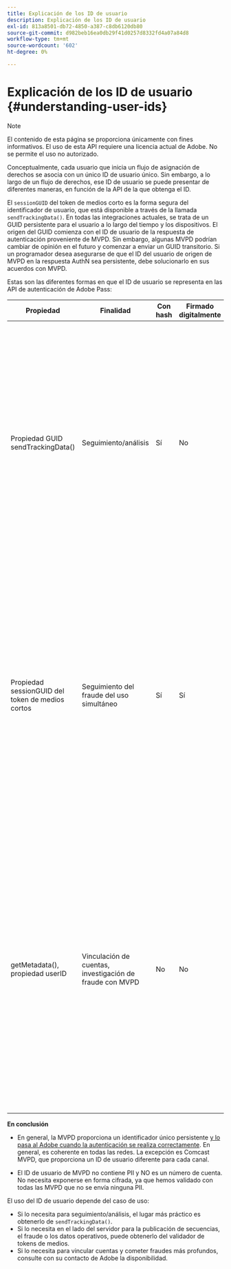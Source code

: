 ```yaml
---
title: Explicación de los ID de usuario
description: Explicación de los ID de usuario
exl-id: 813a8501-db72-4850-a387-c8db6120db80
source-git-commit: d982beb16ea0db29f41d0257d8332fd4a07a84d8
workflow-type: tm+mt
source-wordcount: '602'
ht-degree: 0%

---
```


# Explicación de los ID de usuario {#understanding-user-ids}

>[!NOTE]
>
>El contenido de esta página se proporciona únicamente con fines informativos. El uso de esta API requiere una licencia actual de Adobe. No se permite el uso no autorizado.

Conceptualmente, cada usuario que inicia un flujo de asignación de derechos se asocia con un único ID de usuario único. Sin embargo, a lo largo de un flujo de derechos, ese ID de usuario se puede presentar de diferentes maneras, en función de la API de la que obtenga el ID.

El `sessionGUID` del token de medios corto es la forma segura del identificador de usuario, que está disponible a través de la llamada `sendTrackingData()`. En todas las integraciones actuales, se trata de un GUID persistente para el usuario a lo largo del tiempo y los dispositivos. El origen del GUID comienza con el ID de usuario de la respuesta de autenticación proveniente de MVPD. Sin embargo, algunas MVPD podrían cambiar de opinión en el futuro y comenzar a enviar un GUID transitorio. Si un programador desea asegurarse de que el ID del usuario de origen de MVPD en la respuesta AuthN sea persistente, debe solucionarlo en sus acuerdos con MVPD.

Estas son las diferentes formas en que el ID de usuario se representa en las API de autenticación de Adobe Pass:

| Propiedad | Finalidad | Con hash | Firmado digitalmente | Descripción |
| --- | --- | --- | --- | --- |
| Propiedad GUID sendTrackingData() | Seguimiento/análisis | Sí | No | : el ID de usuario de MVPD, con hash por Adobe. El identificador de usuario no se puede rastrear hasta el origen de la MVPD. </br> </br>: este formulario de ID no está firmado digitalmente, por lo que no es seguro para la prevención de fraudes. Sin embargo, es suficientemente bueno para el análisis.  </br> </br>: esta forma del ID de usuario se proporciona del lado del cliente en todos los eventos que la autenticación de Adobe Pass genera en el flujo AuthN/AuthZ. |
| Propiedad sessionGUID del token de medios cortos | Seguimiento del fraude del uso simultáneo | Sí | Sí | - Es el mismo que el ID de usuario a través de sendTrackingData(); sin embargo, este está firmado digitalmente para proteger su integridad y es lo suficientemente bueno como para utilizarse en el seguimiento de fraudes. </br> </br>: está diseñado para procesarse en el servidor después de usar nuestra biblioteca de validación y se puede analizar en busca de patrones de fraude antes de lanzar el flujo de vídeo al cliente.  Realizar cualquiera de estas tareas depende del Programador. |
| getMetadata(), propiedad userID | Vinculación de cuentas, investigación de fraude con MVPD | No | No | : Esta propiedad permite a Adobe exponer el ID de usuario de MVPD de origen real al programador. </br> </br>: en la configuración de Adobe se puede establecer como cifrado o no (según la preferencia de MVPD). Si está cifrado, se cifrará con la clave pública del certificado del programador proporcionado al Adobe para que no se exponga de forma clara al cliente. </br> </br>: esto proporciona al programador el ID de usuario real de la MVPD, por lo que puede utilizarse para vincular cuentas o investigar fraudes directamente con la MVPD. |


**En conclusión**

* En general, la MVPD proporciona un identificador único persistente <u> y lo pasa al Adobe cuando la autenticación se realiza correctamente</u>. En general, es coherente en todas las redes. La excepción es Comcast MVPD, que proporciona un ID de usuario diferente para cada canal.

* El ID de usuario de MVPD no contiene PII y NO es un número de cuenta. No necesita exponerse en forma cifrada, ya que hemos validado con todas las MVPD que no se envía ninguna PII.

El uso del ID de usuario depende del caso de uso:

* Si lo necesita para seguimiento/análisis, el lugar más práctico es obtenerlo de `sendTrackingData()`.
* Si lo necesita en el lado del servidor para la publicación de secuencias, el fraude o los datos operativos, puede obtenerlo del validador de tokens de medios.
* Si lo necesita para vincular cuentas y cometer fraudes más profundos, consulte con su contacto de Adobe la disponibilidad.
